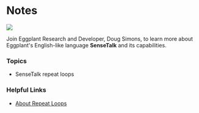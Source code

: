 # Notes

[![](https://img.shields.io/badge/YouTube-12m%5039s-FF0000?logo=youtube)](https://youtu.be/fpuCGgK_g5c)

Join Eggplant Research and Developer, Doug Simons, to learn more about Eggplant's English-like language **SenseTalk** and its capabilities.

### Topics
- SenseTalk repeat loops

### Helpful Links
- [About Repeat Loops](https://docs.eggplantsoftware.com/studio/stk-repeat-loops/)